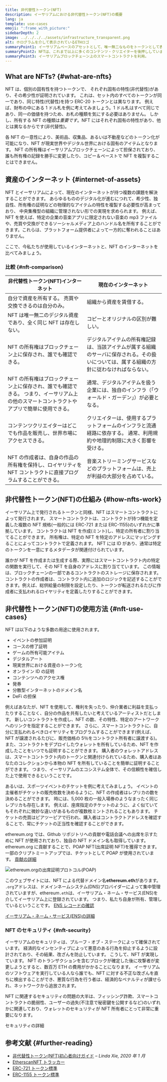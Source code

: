 ```yaml
---
title: 非代替性トークン(NFT)
description: イーサリアムにおける非代替性トークン(NFT)の概要
lang: ja
template: use-cases
emoji: ":frame_with_picture:"
sidebarDepth: 2
image: ../../../../assets/infrastructure_transparent.png
alt: ホログラムを介して表示されているETHロゴ
summaryPoint1: イーサリアムベースのアセットとして、唯一無二なものをトークンとして表現する方法。
summaryPoint2: NFTは、これまで以上に多くのコンテンツ・クリエイターを後押ししています。
summaryPoint3: イーサリアムブロックチェーン上のスマートコントラクトを利用。
---
```


## What are NFTs? {#what-are-nfts}

NFT は、個別の固有性を持つトークンで、 それぞれ固有の特性(非代替性)があり、その希少性が証明されています。 これは、セット内のすべてのトークンが同一であり、同じ特性(代替性)を持つ ERC-20 トークンとは異なります。 例えば、財布の中にある 1 ドル札を例に考えてみましょう。1 ドル札はすべて同じであり、同一の価値を持つため、お札の種類を気にする必要はありません。 しかし、所有する NFT の種類は*重要です*。NFT にはそれぞれ固有の特性があり、他とは異なるからです(非代替性)。

各 NFT の一意性により、美術品、収集品、あるいは不動産などのトークン化が可能になり、NFT が現実世界やデジタル世界における固有のアイテムとなります。 NFT の所有権はイーサリアムブロックチェーンによって担保されており、誰も所有権の記録を勝手に変更したり、コピー＆ペーストで NFT を複製することはできません。

<YouTube id="Xdkkux6OxfM" />

## 資産のインターネット {#internet-of-assets}

NFT とイーサリアムによって、現在のインターネットが持つ複数の課題を解決することができます。 あらゆるもののデジタル化が進むにつれて、希少性、独自性、所有権の証明などの物理的なアイテムの特性を複製する必要性が高まっており、 中央集権型の組織に管理されない形での実現を求められます。 例えば、NFT を使えば、特定の企業の音楽アプリに限定されない音楽の mp3 ファイルや、売買や交換ができるソーシャルメディア上のハンドル名を所有することができます。これらは、プラットフォーム提供者によって一方的に奪われることはありません。

ここで、今私たちが使用しているインターネットと、NFT のインターネットを比べてみましょう。

### 比較 {#nft-comparison}

| 非代替性トークン(NFT)インターネット                                                                                                         | 現在のインターネット                                                                                                                       |
| ------------------------------------------------------------------------------------------------------------------------------------------- | ------------------------------------------------------------------------------------------------------------------------------------------ |
| 自分で資産を所有する。 売買や交換できるのは自分のみ。                                                                                       | 組織から資産を賃借する。                                                                                                                   |
| NFT は唯一無二のデジタル資産であり、全く同じ NFT は存在しない。                                                                             | コピーとオリジナルの区別が難しい。                                                                                                         |
| NFT の所有権はブロックチェーン上に保存され、誰でも確認できる。                                                                              | デジタルアイテムの所有権記録は、当該アイテムが属する組織のサーバに保存される。その扱いについては、属する組織の方針に従わなければならない。 |
| NFT の所有権はブロックチェーン上に保存され、誰でも確認できる。 つまり、イーサリアム上の他のスマートコントラクトやアプリで簡単に使用できる。 | 通常、デジタルアイテムを扱う企業には、独自のインフラ（「ウォールド・ガーデン」）が必要となる。                                             |
| コンテンツクリエイターはどこでも作品を販売し、世界市場にアクセスできる。                                                                    | クリエイターは、使用するプラットフォームのインフラと流通経路に依存する。 通常、利用規約や地理的制限に大きく影響を受ける。                  |
| NFT の作成者は、自身の作品の所有権を保持し、ロイヤリティを NFT コントラクトに直接プログラムすることができる。                               | 音楽ストリーミングサービスなどのプラットフォームは、売上が利益の大部分を占めている。                                                       |

## 非代替性トークン(NFT)の仕組み {#how-nfts-work}

イーサリアム上で発行されるトークンと同様、NFT はスマートコントラクトによって発行されます。 スマートコントラクトは、コントラクトが持つ機能を定義した複数の NFT 規格(一般的には ERC-721 または ERC-1155)のいずれかに準拠しています。 コントラクトは NFT を作成(ミント)し、特定の所有者に割り当てることができます。 所有権は、特定の NFT を特定のアドレスにマッピングすることによってコントラクトで定義されます。 NFT には ID があり、通常は特定のトークンを一意にするメタデータが関連付けられています。

誰かが NFT を作成または生成する際、実際にはスマートコントラクト内の特定の関数を実行して、その NFT を自身のアドレスに割り当てています。 この情報は、ブロックチェーンの一部であるコントラクトのストレージに保存されます。 コントラクトの作成者は、コントラクト内に追加のロジックを記述することができます。例えば、総供給量の制限を設定したり、トークンが転送されるたびに作成者に支払われるロイヤリティを定義したりすることができます。

## 非代替性トークン(NFT)の使用方法 {#nft-use-cases}

NFT は以下のような多数の用途に使用されます。

- イベントの参加証明
- コースの修了証明
- ゲームの所有可能アイテム
- デジタルアート
- 現実世界における資産のトークン化
- オンライン ID の証明
- コンテンツへのアクセス権
- 発券
- 分散型インターネットのドメイン名
- DeFi の担保

例えばあなたが、NFT を使用して、権利を失ったり、仲介業者に利益を支払ったりすることなく、自分の作品を共有したいと考えているアーティストだとします。 新しいコントラクトを作成し、NFT の数、その特性、特定のアートワークへのリンクを指定することができます。 さらに、スマートコントラクトに、自分に支払われるべきロイヤリティをプログラムすることができます(例えば、NFT が譲渡されるたびに、販売価格の 5％をコントラクト所有者に譲渡する)。 また、コントラクトをデプロイしたウォレットを所有しているため、NFT を作成したことをいつでも証明することができます。 購入者のウォレットアドレスは、スマートコントラクト内のトークンと関連付けられているため、購入者はあなたのコレクションから本物の NFT を所有していることを簡単に証明することができます。 つまり、イーサリアムのエコシステム全体で、その信頼性を確信した上で使用できるということです。

あるいは、スポーツイベントのチケットを例に考えてみましょう。 イベントの主催者がチケットの販売枚数を決めるように、NFT の作成者はレプリカの数を決めることができます。 時には、5,000 枚の一般入場券のようなまったく同じレプリカも存在します。 例えば、座席指定のチケットのように、よく似ていてもそれぞれに微妙な違いがあるものが複数枚ミントされることもあります。 チケットの売買はピアツーピアで行われ、購入者はコントラクトアドレスを確認することで、常にチケットの正当性を確認することができます。

ethereum.org では、Github リポジトリへの貢献や電話会議への出席を示すために NFT が使用されており、独自の NFT ドメイン名も取得しています。 ethereum.org に貢献することで、POAP NFT(出席証明 NFT)を獲得できます。 一部のクリプトミートアップでは、チケットとして POAP が使用されています。 [貢献の詳細](/contributing/#poap)

![ethereum.orgの出席証明プロトコル(POAP)](../../../../assets/use-cases/poap.png)

このウェブサイトには、NFT による代替ドメイン名**ethereum.eth**があります。 `.org`アドレスは、ドメインネームシステム(DNS)プロバイダーによって集中管理されていますが、ethereum`.eth`は、イーサリアム・ネーム・サービス(ENS)を介してイーサリアム上に登録されています。 つまり、私たち自身が所有、管理しているということです。 [ENS レコードの確認](https://app.ens.domains/name/ethereum.eth)

[イーサリアム・ネーム・サービス(ENS)の詳細](https://app.ens.domains)

<Divider />

### NFT のセキュリティ {#nft-security}

イーサリアムのセキュリティは、プルーフ・オブ・ステークによって確保されています。 経済的なインセンティブによって悪意のある行為を抑止するように設計されており、その結果、改ざんを防止しています。 こうして、NFT が実現しています。 NFT のトランザクションを含むブロックが確定した後に攻撃者が変更しようとすると、数百万 ETH の費用がかかることになります。 イーサリアムのソフトウェアを実行している人なら誰でも、NFT に対する不正な改ざんを直ちに検出することができ、悪質な行為を行う者は、経済的なペナルティが課せられ、ネットワークから追放されます。

NFT に関連するセキュリティの問題の大半は、フィッシング詐欺、スマートコントラクトの脆弱性、ユーザーの過失(不注意で秘密鍵を公開するなど)のいずれかに関連しており、ウォレットのセキュリティが NFT 所有者にとって非常に重要になります。

<ButtonLink to="/security/">
  セキュリティの詳細
</ButtonLink>

## 参考文献 {#further-reading}

- [非代替性トークン(NFT)初心者向けガイド](https://linda.mirror.xyz/df649d61efb92c910464a4e74ae213c4cab150b9cbcc4b7fb6090fc77881a95d) – _Linda Xie, 2020 年 1 月_
- [EtherscanNFT トラッカー](https://etherscan.io/nft-top-contracts)
- [ERC-721 トークン標準](/developers/docs/standards/tokens/erc-721/)
- [ERC-1155 トークン標準](/developers/docs/standards/tokens/erc-1155/)

<Divider />

<QuizWidget quizKey="nfts" />
